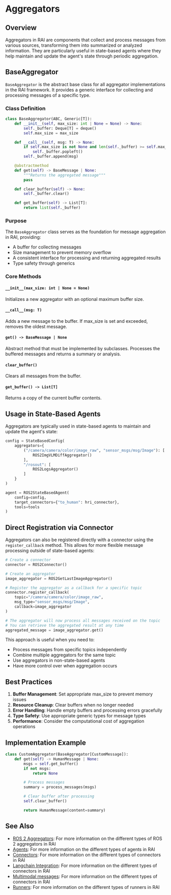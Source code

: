 # Aggregators

## Overview

Aggregators in RAI are components that collect and process messages from various sources, transforming them into summarized or analyzed information. They are particularly useful in state-based agents where they help maintain and update the agent's state through periodic aggregation.

## BaseAggregator

`BaseAggregator` is the abstract base class for all aggregator implementations in the RAI framework. It provides a generic interface for collecting and processing messages of a specific type.

### Class Definition

```python
class BaseAggregator(ABC, Generic[T]):
    def __init__(self, max_size: int | None = None) -> None:
        self._buffer: Deque[T] = deque()
        self.max_size = max_size

    def __call__(self, msg: T) -> None:
        if self.max_size is not None and len(self._buffer) >= self.max_size:
            self._buffer.popleft()
        self._buffer.append(msg)

    @abstractmethod
    def get(self) -> BaseMessage | None:
        """Returns the aggregated message"""
        pass

    def clear_buffer(self) -> None:
        self._buffer.clear()

    def get_buffer(self) -> List[T]:
        return list(self._buffer)
```

### Purpose

The `BaseAggregator` class serves as the foundation for message aggregation in RAI, providing:

-   A buffer for collecting messages
-   Size management to prevent memory overflow
-   A consistent interface for processing and returning aggregated results
-   Type safety through generics

### Core Methods

#### `__init__(max_size: int | None = None)`

Initializes a new aggregator with an optional maximum buffer size.

#### `__call__(msg: T)`

Adds a new message to the buffer. If max_size is set and exceeded, removes the oldest message.

#### `get() -> BaseMessage | None`

Abstract method that must be implemented by subclasses. Processes the buffered messages and returns a summary or analysis.

#### `clear_buffer()`

Clears all messages from the buffer.

#### `get_buffer() -> List[T]`

Returns a copy of the current buffer contents.

## Usage in State-Based Agents

Aggregators are typically used in state-based agents to maintain and update the agent's state:

```python
config = StateBasedConfig(
    aggregators={
        ("/camera/camera/color/image_raw", "sensor_msgs/msg/Image"): [
            ROS2ImgVLMDiffAggregator()
        ],
        "/rosout": [
            ROS2LogsAggregator()
        ]
    }
)

agent = ROS2StateBasedAgent(
    config=config,
    target_connectors={"to_human": hri_connector},
    tools=tools
)
```

## Direct Registration via Connector

Aggregators can also be registered directly with a connector using the `register_callback` method. This allows for more flexible message processing outside of state-based agents:

```python
# Create a connector
connector = ROS2Connector()

# Create an aggregator
image_aggregator = ROS2GetLastImageAggregator()

# Register the aggregator as a callback for a specific topic
connector.register_callback(
    topic="/camera/camera/color/image_raw",
    msg_type="sensor_msgs/msg/Image",
    callback=image_aggregator
)

# The aggregator will now process all messages received on the topic
# You can retrieve the aggregated result at any time
aggregated_message = image_aggregator.get()
```

This approach is useful when you need to:

-   Process messages from specific topics independently
-   Combine multiple aggregators for the same topic
-   Use aggregators in non-state-based agents
-   Have more control over when aggregation occurs

## Best Practices

1. **Buffer Management**: Set appropriate max_size to prevent memory issues
2. **Resource Cleanup**: Clear buffers when no longer needed
3. **Error Handling**: Handle empty buffers and processing errors gracefully
4. **Type Safety**: Use appropriate generic types for message types
5. **Performance**: Consider the computational cost of aggregation operations

## Implementation Example

```python
class CustomAggregator(BaseAggregator[CustomMessage]):
    def get(self) -> HumanMessage | None:
        msgs = self.get_buffer()
        if not msgs:
            return None

        # Process messages
        summary = process_messages(msgs)

        # Clear buffer after processing
        self.clear_buffer()

        return HumanMessage(content=summary)
```

## See Also

-   [ROS 2 Aggregators](ROS_2_Aggregators.md): For more information on the different types of ROS 2 aggregators in RAI
-   [Agents](../agents/overview.md): For more information on the different types of agents in RAI
-   [Connectors](../connectors/overview.md): For more information on the different types of connectors in RAI
-   [Langchain Integration](../langchain_integration/overview.md): For more information on the different types of connectors in RAI
-   [Multimodal messages](../langchain_integration/multimodal_messages.md): For more information on the different types of connectors in RAI
-   [Runners](../runners/overview.md): For more information on the different types of runners in RAI

